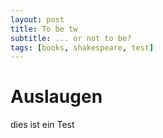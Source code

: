 ```yaml
---
layout: post
title: To be tw
subtitle: ... or not to be?
tags: [books, shakespeare, test]
---
```


# Auslaugen

dies ist ein Test
